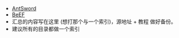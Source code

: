 - [AntSword](https://github.com/AntSwordProject/antSword)
- [BeEF](https://beefproject.com/)
- 汇总的内容写在这里 (想打那个与一个索引)，源地址 + 教程 做好备份。
- 建议所有的目录都做一个索引
